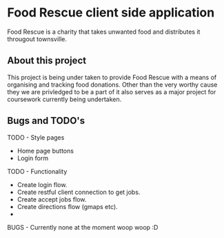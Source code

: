 # Food Rescue client side application

Food Rescue is a charity that takes unwanted food and distributes it througout townsville. 


## About this project

This project is being under taken to provide Food Rescue with a means of organising and tracking food donations. 
Other than the very worthy cause they we are privledged to be a part of it also serves as a major project for coursework 
currently being undertaken.

## Bugs and TODO's

TODO - Style pages
  - Home page buttons 
  - Login form

TODO - Functionality
  - Create login flow.
  - Create restful client connection to get jobs.
  - Create accept jobs flow.
  - Create directions flow (gmaps etc).
  - 
  
BUGS - Currently none at the moment woop woop :D
